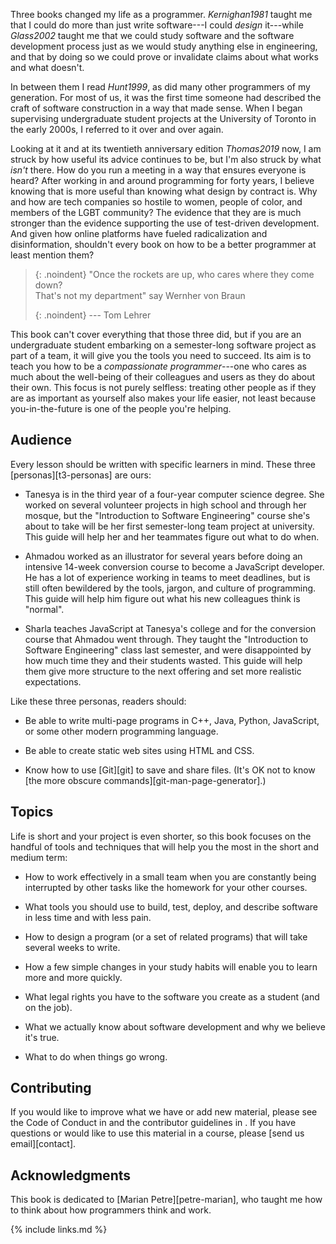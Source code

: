 ---
---

Three books changed my life as a programmer. <cite>Kernighan1981</cite> taught
me that I could do more than just write software---I could *design* it---while
<cite>Glass2002</cite> taught me that we could study software and the software
development process just as we would study anything else in engineering, and
that by doing so we could prove or invalidate claims about what works and what
doesn't.

In between them I read <cite>Hunt1999</cite>, as did many other programmers of
my generation. For most of us, it was the first time someone had described the
craft of software construction in a way that made sense. When I began
supervising undergraduate student projects at the University of Toronto in the
early 2000s, I referred to it over and over again.

Looking at it and at its twentieth anniversary edition <cite>Thomas2019</cite>
now, I am struck by how useful its advice continues to be, but I'm also struck
by what *isn't* there. How do you run a meeting in a way that ensures everyone
is heard? After working in and around programming for forty years, I believe
knowing that is more useful than knowing what <g key="design-by-contract">design
by contract</g> is. Why and how are tech companies so hostile to women, people
of color, and members of the LGBT community? The evidence that they are is much
stronger than the evidence supporting the use of <g key="tdd">test-driven
development</g>.  And given how online platforms have fueled radicalization and
disinformation, shouldn't every book on how to be a better programmer at least
mention them?

> {: .noindent}
> "Once the rockets are up, who cares where they come down?<br/>
> That's not my department" say Wernher von Braun
>
> {: .noindent}
> --- Tom Lehrer

This book can't cover everything that those three did, but if you are an
undergraduate student embarking on a semester-long software project as part of a
team, it will give you the tools you need to succeed. Its aim is to teach you
how to be a *compassionate programmer*---one who cares as much about the
well-being of their colleagues and users as they do about their own. This focus
is not purely selfless: treating other people as if they are as important as
yourself also makes your life easier, not least because you-in-the-future is one
of the people you're helping.

## Audience

Every lesson should be written with specific learners in mind.  These three
[personas][t3-personas] are ours:

-   Tanesya is in the third year of a four-year computer science degree. She worked
    on several volunteer projects in high school and through her mosque, but the
    "Introduction to Software Engineering" course she's about to take will be her
    first semester-long team project at university. This guide will help her and
    her teammates figure out what to do when.

-   Ahmadou worked as an illustrator for several years before doing an intensive
    14-week conversion course to become a JavaScript developer. He has a lot of
    experience working in teams to meet deadlines, but is still often bewildered
    by the tools, jargon, and culture of programming. This guide will help him
    figure out what his new colleagues think is "normal".

-   Sharla teaches JavaScript at Tanesya's college and for the conversion course
    that Ahmadou went through. They taught the "Introduction to Software
    Engineering" class last semester, and were disappointed by how much time
    they and their students wasted. This guide will help them give more
    structure to the next offering and set more realistic expectations.

Like these three personas, readers should:

-   Be able to write multi-page programs in C++, Java, Python, JavaScript, or
    some other modern programming language.

-   Be able to create static web sites using HTML and CSS.

-   Know how to use [Git][git] to save and share files. (It's OK not to know
    [the more obscure commands][git-man-page-generator].)

## Topics

Life is short and your project is even shorter, so this book focuses on the
handful of tools and techniques that will help you the most in the short and
medium term:

-   How to work effectively in a small team when you are constantly being
    interrupted by other tasks like the homework for your other courses.

-   What tools you should use to build, test, deploy, and describe software
    in less time and with less pain.

-   How to design a program (or a set of related programs) that will take
    several weeks to write.

-   How a few simple changes in your study habits will enable you to learn more
    and more quickly.

-   What legal rights you have to the software you create as a student (and on
    the job).

-   What we actually know about software development and why we believe it's
    true.

-   What to do when things go wrong.

## Contributing

If you would like to improve what we have or add new material,
please see the Code of Conduct in <app key="conduct"></app>
and the contributor guidelines in <app key="contributing"></app>.
If you have questions or would like to use this material in a course,
please [send us email][contact].

## Acknowledgments

This book is dedicated to [Marian Petre][petre-marian], who taught me how to
think about how programmers think and work.

{% include links.md %}
